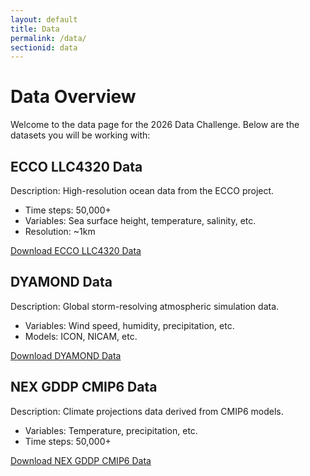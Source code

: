 ```yaml
---
layout: default
title: Data
permalink: /data/
sectionid: data
---
```

# Data Overview

Welcome to the data page for the 2026 Data Challenge. Below are the datasets you will be working with:

## ECCO LLC4320 Data
Description: High-resolution ocean data from the ECCO project.

- Time steps: 50,000+
- Variables: Sea surface height, temperature, salinity, etc.
- Resolution: ~1km

[Download ECCO LLC4320 Data](#)

## DYAMOND Data
Description: Global storm-resolving atmospheric simulation data.

- Variables: Wind speed, humidity, precipitation, etc.
- Models: ICON, NICAM, etc.

[Download DYAMOND Data](#)

## NEX GDDP CMIP6 Data
Description: Climate projections data derived from CMIP6 models.

- Variables: Temperature, precipitation, etc.
- Time steps: 50,000+

[Download NEX GDDP CMIP6 Data](#)